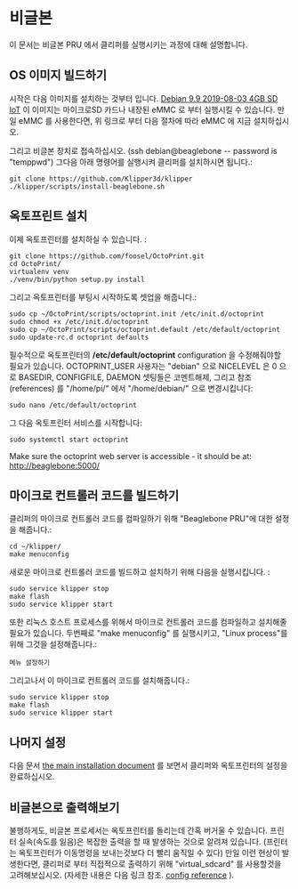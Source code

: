 # 비글본

이 문서는 비글본 PRU 에서 클리퍼를 실행시키는 과정에 대해 설명합니다.

## OS 이미지 빌드하기

시작은 다음 이미지를 설치하는 것부터 입니다. [Debian 9.9 2019-08-03 4GB SD IoT](https://beagleboard.org/latest-images) 이 이미지는 마이크로SD 카드나 내장된 eMMC 로 부터 실행시킬 수 있습니다. 만일 eMMC 를 사용한다면, 위 링크로 부터 다음 절차에 따라 eMMC 에 지금 설치하십시오.

그리고 비글본 장치로 접속하십시오. (ssh debian@beaglebone -- password is "temppwd") 그다음 아래 명령어를 실행시켜 클리퍼를 설치하시면 됩니다.:

```
git clone https://github.com/Klipper3d/klipper
./klipper/scripts/install-beaglebone.sh
```

## 옥토프린트 설치

이제 옥토프린터를 설치하실 수 있습니다. :

```
git clone https://github.com/foosel/OctoPrint.git
cd OctoPrint/
virtualenv venv
./venv/bin/python setup.py install
```

그리고 옥토프린터를 부팅시 시작하도록 셋업을 해줍니다.:

```
sudo cp ~/OctoPrint/scripts/octoprint.init /etc/init.d/octoprint
sudo chmod +x /etc/init.d/octoprint
sudo cp ~/OctoPrint/scripts/octoprint.default /etc/default/octoprint
sudo update-rc.d octoprint defaults
```

필수적으로 옥토프린터의 **/etc/default/octoprint** configuration 을 수정해줘야할 필요가 있습니다. OCTOPRINT_USER 사용자는 "debian" 으로 NICELEVEL 은 0 으로 BASEDIR, CONFIGFILE, DAEMON 셋팅들은 코멘트해제, 그리고 참조(references) 를 "/home/pi/" 에서 "/home/debian/" 으로 변경시킵니다:

```
sudo nano /etc/default/octoprint
```

그 다음 옥토프린터 서비스를 시작합니다:

```
sudo systemctl start octoprint
```

Make sure the octoprint web server is accessible - it should be at: <http://beaglebone:5000/>

## 마이크로 컨트롤러 코드를 빌드하기

클리퍼의 마이크로 컨트롤러 코드를 컴파일하기 위해 "Beaglebone PRU"에 대한 설정을 해줍니다.:

```
cd ~/klipper/
make menuconfig
```

새로운 마이크로 컨트롤러 코드를 빌드하고 설치하기 위해 다음을 실행시킵니다. :

```
sudo service klipper stop
make flash
sudo service klipper start
```

또한 리눅스 호스트 프로세스를 위해서 마이크로 컨트롤러 코드를 컴파일하고 설치해줄 필요가 있습니다. 두번째로 "make menuconfig" 를 실행시키고, "Linux process"를 위해 그것을 설정해줍니다.:

```
메뉴 설정하기
```

그리고나서 이 마이크로 컨트롤러 코드를 설치해줍니다.:

```
sudo service klipper stop
make flash
sudo service klipper start
```

## 나머지 설정

다음 문서 [the main installation document](Installation.md#configuring-klipper) 를 보면서 클리퍼와 옥토프린터의 설정을 완료하십시오.

## 비글본으로 출력해보기

불행하게도, 비글본 프로세서는 옥토프린터를 돌리는데 간혹 버거울 수 있습니다. 프린터 실속(속도를 잃음)은 복잡한 출력을 할 때 발생하는 것으로 알려져 있습니다. (프린터는 옥토프린터가 이동명령을 보내는것보다 더 빨리 움직일 수 있다) 만일 이런 현상이 발생한다면, 클리퍼로 부터 직접적으로 출력하기 위해 "virtual_sdcard" 를 사용할것을 고려해보십시오. (자세한 내용은 다음 링크 참조. [config reference](Config_Reference.md#virtual_sdcard) ).
